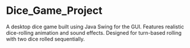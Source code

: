 # Dice_Game_Project
 A desktop dice game built using Java Swing for the GUI. Features realistic dice-rolling animation and sound effects. Designed for turn-based rolling with two dice rolled sequentially.
